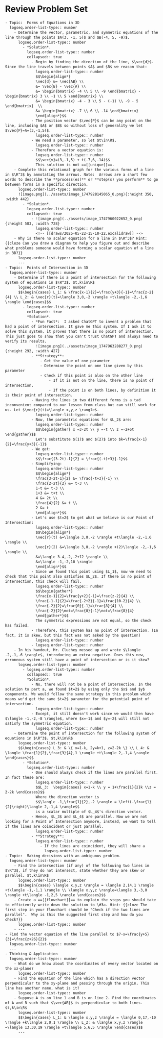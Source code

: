 # Review Problem Set
	- Topic:  Forms of Equations in 3D
	  logseq.order-list-type:: number
		- Determine the vector, parametric, and symmetric equations of the line through the points $A(3, -1, 5)$ and $B(-4, 5, -9)$.
		  logseq.order-list-type:: number
			- *Solution*.
			  logseq.order-list-type:: number
			  collapsed:: true
				- Begin by finding the direction of the line, $\vec{d}$. Since the line travels between points $A$ and $B$ we reason that:
				  logseq.order-list-type:: number
				  $$\begin{align*}
				  \vec{d} &= \vec{AB} \\
				  &= \vec{B} - \vec{A} \\
				  &= \begin{bmatrix} -4 \\ 5 \\ -9 \end{bmatrix} - \begin{bmatrix} 3 \\ -1 \\ 5 \end{bmatrix} \\
				  &= \begin{bmatrix} -4 - 3 \\ 5 - (-1) \\ -9 - 5 \end{bmatrix}  \\
				  &= \begin{bmatrix} -7 \\ 6 \\ -14 \end{bmatrix} 
				  \end{align*}$$
				- The position vector $\vec{P}$ can be any point on the line, including $A$ or $B$ so without loss of generality we let $\vec{P}=A=(3,-1,5)$.
				  logseq.order-list-type:: number
				- We need a parameter, so let $t\in\R$.
				  logseq.order-list-type:: number
				- Therefore a vector equation is:
				  logseq.order-list-type:: number
				  $$\vec{v}=(3,-1,5) + t(-7,6,-14)$$
				  This solution is not ==[[unique]]==.
		- Complete this relational graph for the various forms of a line in $\R^3$ by annotating the arrows. Note:  Arrows are a short few words to describe the **process(es)** or **step(s) you perform** to go between forms in a specific direction.
		  logseq.order-list-type:: number
		  ![image.png](../assets/image_1747928145065_0.png){:height 350, :width 442}
			- *Solution*.
			  logseq.order-list-type:: number
			  collapsed:: true
				- ![image.png](../assets/image_1747960022652_0.png){:height 583, :width 728}
				  logseq.order-list-type:: number
				  <!-- [[draws/2025-05-22-15-10-22.excalidraw]] -->
		- Why is there no scalar equation for a line in $\R^3$? Hint:  {{cloze Can you draw a diagram to help you figure out and describe what problems someone would have forming a scalar equation of a line in 3D?}}
		  logseq.order-list-type:: number
		  ---
	- Topic:  Points of Intersection in 3D
	  logseq.order-list-type:: number
		- Determine if there is a point of intersection for the following system of equations in $\R^3$. $t,k\in\R$
		  logseq.order-list-type:: number
		  $$\begin{cases} L_1: & \frac{x-1}{2}=\frac{y+3}{-1}=\frac{z-2}{4} \\ L_2: & \vec{r}(t)=\langle 3,0,-2 \rangle +t\langle -2,-1,6 \rangle \end{cases}$$
			- logseq.order-list-type:: number
			  collapsed:: true
			  *Solution*.
				- *Fun Fact*:  I asked ChatGPT to invent a problem that had a point of intersection. It gave me this system. If I ask it to solve this system, it proves that there is no point of intersection. This just goes to show that you can't trust ChatGPT and always need to verify its results.
				  ![image.png](../assets/image_1747963288277_0.png){:height 292, :width 427}
				- **Strategy**:
					- Get the value of one parameter
					- Determine the point on one line given by this parameter
					- Check if this point is also on the other line
						- If it is not on the line, there is no point of intersection.
						- If the point is on both lines, by definition it is their point of intersection.
				- Having the lines in two different forms is a tad inconvenient compared to our lesson from class but can still work for us. Let $\vec{r}(t)=\langle x,y,z \rangle$.
				  logseq.order-list-type:: number
				- Now, the parametric equations for $L_2$ are: 
				  logseq.order-list-type:: number
				  $$\begin{gather} x =3-2t \\ y =-t \\ z =-2+6t  \end{gather}$$
				  Let's substitute $(1)$ and $(2)$ into $k=\frac{x-1}{2}=\frac{y+3}{-1}$
				- We get:
				  logseq.order-list-type:: number
				  $$\frac{(3-2t)-1}{2} = \frac{(-t)+3}{-1}$$
				- Simplifying:
				  logseq.order-list-type:: number
				  $$\begin{align*}
				  \frac{3-2t-1}{2} &= \frac{-t+3}{-1} \\
				  \frac{2-2t}{2} &= t-3 \\
				  1-t &= t-3 \\
				  1+3 &= t+t \\
				  4 &= 2t \\
				  \frac{4}{2} &= t \\
				  2 &= t 
				  \end{align*}$$
				- Let's use $t=2$ to get what we believe is our Point of Intersection:
				  logseq.order-list-type:: number
				  $$\begin{align*}
				  \vec{r}(t) &=\langle 3,0,-2 \rangle +t\langle -2,-1,6 \rangle \\
				  \vec{r}(2) &=\langle 3,0,-2 \rangle +(2)\langle -2,-1,6 \rangle \\ 
				  &=\langle 3-4,-2,-2+12 \rangle \\
				  &=\langle -1,-2,10 \rangle 
				  \end{align*}$$
				- Since we found this point using $L_1$, now we need to check that this point also satisfies $L_2$. If there is no point of intersection, this check will fail.
				  logseq.order-list-type:: number
				  $$\begin{gather*}
				  \frac{x-1}{2}=\frac{y+2}{-1}=\frac{z-2}{4} \\
				  \frac{-1-1}{2}=\frac{-2+2}{-1}=\frac{10-2}{4} \\
				  \frac{-2}{2}=\frac{0}{-1}=\frac{8}{4} \\
				  \frac{-2}{2}\not=\frac{0}{-1}\not=\frac{8}{4} 
				  \end{gather*}$$
				  The symmetric expressions are not equal, so the check has failed.
				- Therefore, this system has no point of intersection. (In fact, it is skew, but this fact was not asked by the question)
				  logseq.order-list-type:: number
				- logseq.order-list-type:: number
		- In his handout, Mr. Cluchey messed up and wrote $\langle -2,-1,-6 \rangle$, introducing an extra negative. Does this new, erroneous system still have a point of intersection or is it skew?
		  logseq.order-list-type:: number
			- logseq.order-list-type:: number
			  collapsed:: true
			  *Solution*.
				- No, there will not be a point of intersection. In the solution to part a, we found $t=2$ by using only the $x$ and $y$ components. We would follow the same strategy in this problem which means we'd get the same $t=2$ parameter for the potential point of intersection.
				  logseq.order-list-type:: number
				- Except, it still doesn't work since we would then have $\langle -1,-2,-8 \rangle$, where $x=-1$ and $y=-2$ will still not satisfy the symmetric equation.
				  logseq.order-list-type:: number
		- Determine the point of intersection for the following system of equations in $\R^3$. $t,k\in\R$
		  logseq.order-list-type:: number
		  $$\begin{cases} L_3: & \{ x=1-k, 2y=k+1, z=2-2k \} \\ L_4: & \langle \frac{1}{2},\frac{3}{4},1 \rangle +t\langle 2,-1,4 \rangle \end{cases}$$
			- *Solution*.
			  logseq.order-list-type:: number
				- One should always check if the lines are parallel first. In fact these are:
				  logseq.order-list-type:: number
				  $$L_3:  \begin{cases} x=1-k \\ y = 1+\frac{1}{2}k \\z = 2-2k \end{cases}$$
				  Where the direction vector is
				  $$\langle -1,\frac{1}{2},-2 \rangle = \left(-\frac{1}{2}\right)\langle 2,-1,4 \rangle$$
				  is a scalar multiple of $L_4$'s direction vector.
				- Hence, $L_3$ and $L_4$ are parallel. Now we are not looking for a Point of Intersection anymore, instead, we want to tell if the lines are coincident or just parallel.
				  logseq.order-list-type:: number
				- **Strategy**:
				  logseq.order-list-type:: number
					- If the lines are coincident, they will share a
					  logseq.order-list-type:: number
	- Topic:  Making decisions with an ambiguous problem.
	  logseq.order-list-type:: number
		- Find the intersection (if any) of the following two lines in $\R^3$, if they do not intersect, state whether they are skew or parallel. $t,k\in\R$
		  logseq.order-list-type:: number
		  $$\begin{cases} \langle x,y,z \rangle = \langle 2,14,1 \rangle +t\langle -1,-1,1 \rangle \\ \langle x,y,z \rangle=\langle 3,-3,0 \rangle +t\langle -1,2,5 \rangle \end{cases}$$
		- Create a ==[[flowchart]]== to explain the steps you should take to efficiently write down the solution to \#3a. Hint: {{cloze The first step in your flowchart should be "Check if the two lines are parallel".  Why is this the suggested first step and how do you check?}}
		  logseq.order-list-type:: number
		- ---
	- Find the vector equation of the line parallel to $7-x=\frac{y+5}{3}=\frac{z+26}{2}$
	  logseq.order-list-type:: number
	  ---
	- Thinking & Application
	  logseq.order-list-type:: number
		- What do we know about the coordinates of every vector located on the xz-plane?
		  logseq.order-list-type:: number
		- Find the equation of the line which has a direction vector perpendicular to the xy-plane and passing through the origin. This line has another name, what is it?
		  logseq.order-list-type:: number
		- Suppose A is on line 1 and B is on line 2. Find the coordinates of A and B such that $\vec{AB}$ is perpendicular to both lines. $t,k\in\R$
		  logseq.order-list-type:: number
		  $$\begin{cases} L_1: & \langle x,y,z \rangle = \langle 0,17,-10 \rangle +k\langle 2,0,1 \rangle \\ L_2: & \langle x,y,z \rangle =\langle 13,30,19 \rangle +t\langle 5,6,5 \rangle \end{cases}$$
		  ---